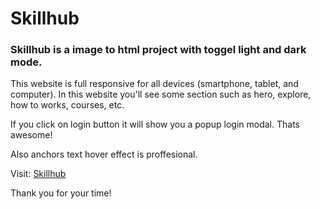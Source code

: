 # Skillhub

### Skillhub is a image to html project with toggel light and dark mode.

This website is full responsive for all devices (smartphone, tablet, and computer). In this website you'll see some section such as hero, explore, how to works, courses, etc.

If you click on login button it will show you a popup login modal. Thats awesome!

Also anchors text hover effect is proffesional.

Visit: [Skillhub](https://mohammad-rahi.github.io/skillhub)

Thank you for your time!